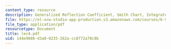 ```yaml
---
content_type: resource
description: Generalized Reflection Coefficient, Smith Chart, Integrated Passive Components
file: https://ol-ocw-studio-app-production.s3.amazonaws.com/courses/6-976-high-speed-communication-circuits-and-systems-spring-2003/144e9086d3a00235262acc8772a70c8b_lec4.pdf
file_type: application/pdf
resourcetype: Document
title: lec4.pdf
uid: 144e9086-d3a0-0235-262a-cc8772a70c8b
---
```

